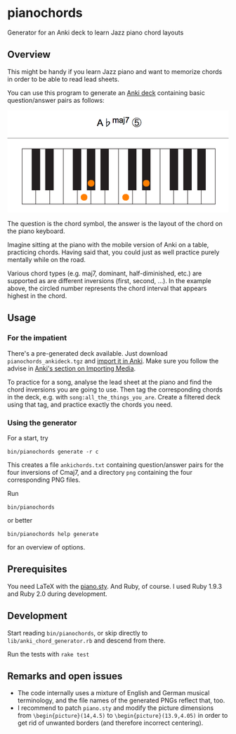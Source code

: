 pianochords
===========

Generator for an Anki deck to learn Jazz piano chord layouts

## Overview

This might be handy if you learn Jazz piano and want to memorize
chords in order to be able to read lead sheets.

You can use this program to generate an [Anki deck](http://ankisrs.net/)
containing basic question/answer pairs as follows:

![sample question answer pair](/example.png "A sample question/answer pair")

The question is the chord symbol, the answer is the layout of the chord on
the piano keyboard.

Imagine sitting at the piano with the mobile version of Anki on a table,
practicing chords. Having said that, you could just as well practice purely
mentally while on the road.

Various chord types (e.g. maj7, dominant, half-diminished, etc.) are supported 
as are different inversions (first, second, ...). In the example above, the
circled number represents the chord interval that appears highest in
the chord.

## Usage
### For the impatient
There's a pre-generated deck available. Just download
`pianochords_ankideck.tgz` and [import it in Anki](http://ankisrs.net/docs/manual.html#importing).
Make sure you follow the advise in [Anki's section on Importing
Media](http://ankisrs.net/docs/manual.html#importing-media).

To practice for a song, analyse the lead sheet at the piano and find the
chord inversions you are going to use. Then tag the corresponding chords in
the deck, e.g. with `song:all_the_things_you_are`. Create a filtered deck
using that tag, and practice exactly the chords you need.

### Using the generator
For a start, try

    bin/pianochords generate -r c

This creates a file `ankichords.txt` containing question/answer pairs for the four
inversions of Cmaj7, and a directory `png` containing the four corresponding PNG files.

Run

    bin/pianochords

or better

    bin/pianochords help generate

for an overview of options.

## Prerequisites
You need LaTeX with the [piano.sty](http://www.ctan.org/tex-archive/macros/latex/contrib/piano).
And Ruby, of course. I used Ruby 1.9.3 and Ruby 2.0 during development.

## Development
Start reading `bin/pianochords`, or skip directly to `lib/anki_chord_generator.rb` and descend from there.

Run the tests with `rake test`

## Remarks and open issues
* The code internally uses a mixture of English and German musical
  terminology, and the file names of the generated PNGs reflect that, too.
* I recommend to patch `piano.sty` and modify the picture dimensions
  from `\begin{picture}(14,4.5)` to `\begin{picture}(13.9,4.05)` in order to
  get rid of unwanted borders (and therefore incorrect centering).
